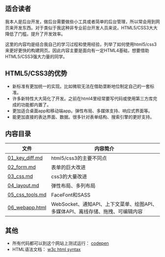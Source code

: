## 适合读者

我本人是后台开发，做后台需要做些小工具或者简单的后台管理，所以常会用到网页来开发东西。对于类似于我这种非专业前台开发人员来说，HTML5/CSS3大大降低了门槛，提升了开发效率。

这里的内容均是结合我自己的学习过程和使用经验，列举了如何使用html5/css3来更好更快的构建网页。因此内容主要是面向有一定HTML4基础，想要借助HTML5/CSS3强大力量的同学。

## HTML5/CSS3的优势

* 新标准有更加统一的实现。比如微软无法在借助垄断地位制定自己的一套标准。
* 许多新特性大大简化了开发。之前在html4里经常要写代码或使用第三方库完成的功能都内置了。
* 更加适合桌面app和移动端app。弹性布局、多媒体支持、响应式界面等。
* 能更加直接的表达界面、数据。很多针对表单结构、搜索引擎的更好支持。

## 内容目录

| 文件 | 内容简介 |
| ------ | ------ |
| [01_key_diff.md](01_key_diff.md)  | html5/css3的主要不同点 |
| [02_form.md](02_form.md)  | 表单的巨大改进 |
| [03_css.md](03_css.md) | css3的大量改进 |
| [04_layout.md](04_layout.md) | 弹性布局、多列布局 |
| [05_css_tools.md](05_css_tools.md) | FaceFont和SASS |
| [06_webapp.html](06_webapp.html) | WebSocket、通知API、上下文菜单、绘图API、多媒体API、离线存储、拖拽、可编辑内容 |

## 其他
* 所有代码都可以到这个网站上测试运行： [codepen](http://codepen.io/pen/)
* HTML语法文档： [w3c html syntax](http://w3c.github.io/html/syntax.html)